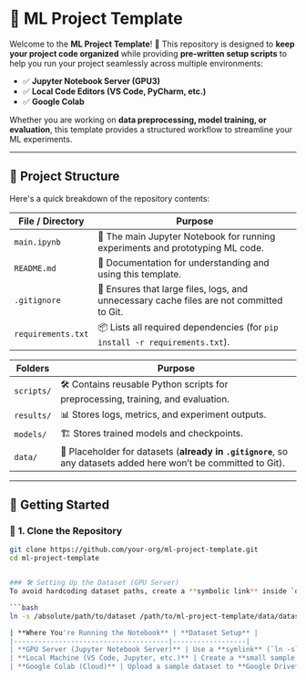 # 🚀 ML Project Template

Welcome to the **ML Project Template**! 🎯 This repository is designed to **keep your project code organized** while providing **pre-written setup scripts** to help you run your project seamlessly across multiple environments:

- ✅ **Jupyter Notebook Server (GPU3)**
- ✅ **Local Code Editors (VS Code, PyCharm, etc.)**
- ✅ **Google Colab**

Whether you are working on **data preprocessing, model training, or evaluation**, this template provides a structured workflow to streamline your ML experiments.  

---

## 📂 Project Structure  
Here's a quick breakdown of the repository contents:

| **File / Directory** | **Purpose** |
|----------------------|-------------|
| `main.ipynb` | 📓 The main Jupyter Notebook for running experiments and prototyping ML code. |
| `README.md` | 📄 Documentation for understanding and using this template. |
| `.gitignore` | 🚫 Ensures that large files, logs, and unnecessary cache files are not committed to Git. |
| `requirements.txt` | 📦 Lists all required dependencies (for `pip install -r requirements.txt`). |

| **Folders** | **Purpose** |
|------------|-------------|
| `scripts/` | 🛠 Contains reusable Python scripts for preprocessing, training, and evaluation. |
| `results/` | 📊 Stores logs, metrics, and experiment outputs. |
| `models/` | 🏗 Stores trained models and checkpoints. |
| `data/` | 📁 Placeholder for datasets (**already in `.gitignore`**, so any datasets added here won’t be committed to Git). |


---

## 🚀 Getting Started  

### 🔹 **1. Clone the Repository**
```bash
git clone https://github.com/your-org/ml-project-template.git
cd ml-project-template


### 🛠 Setting Up the Dataset (GPU Server)
To avoid hardcoding dataset paths, create a **symbolic link** inside `data/` pointing to your dataset location:

```bash
ln -s /absolute/path/to/dataset /path/to/ml-project-template/data/dataset_name

| **Where You're Running the Notebook** | **Dataset Setup** |
|--------------------------------------|------------------|
| **GPU Server (Jupyter Notebook Server)** | Use a **symlink** (`ln -s`) to point to the real dataset. |
| **Local Machine (VS Code, Jupyter, etc.)** | Create a **small sample dataset** inside `data/`. |
| **Google Colab (Cloud)** | Upload a sample dataset to **Google Drive** inside `data/`. |
